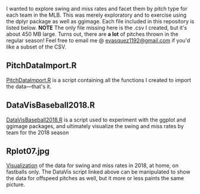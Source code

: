 I wanted to explore swing and miss rates and facet them by pitch type for each team in the MLB. This was merely exploratory and to exercise using the dplyr package as well as ggimage. Each file included in this repository is listed below.
**NOTE** The only file missing here is the .csv I created, but it's about 450 MB large. Turns out, there are __a lot__ of pitches thrown in the regular season! Feel free to email me @ evasquez1192@gmail.com if you'd like a subset of the CSV.

## PitchDataImport.R
[PitchDataImport.R](https://github.com/evvillalpando/SwingandMissRates2018MLB/blob/master/PitchDataImport.R) is a script containing all the functions I created to import the data—that's it.

## DataVisBaseball2018.R
[DataVisBaseball2018.R](https://github.com/evvillalpando/SwingandMissRates2018MLB/blob/master/DataVisBaseball2018.R) is a script used to experiment with the ggplot and ggimage packages, and ultimately visualize the swing and miss rates by team for the 2018 season

## Rplot07.jpg
[Visualization](https://raw.githubusercontent.com/evvillalpando/SwingandMissRates2018MLB/master/Rplot07.jpeg) of the data for swing and miss rates in 2018, at home, on fastballs only. The DataVis script linked above can be manipulated to show the data for offspeed pitches as well, but it more or less paints the same picture.

